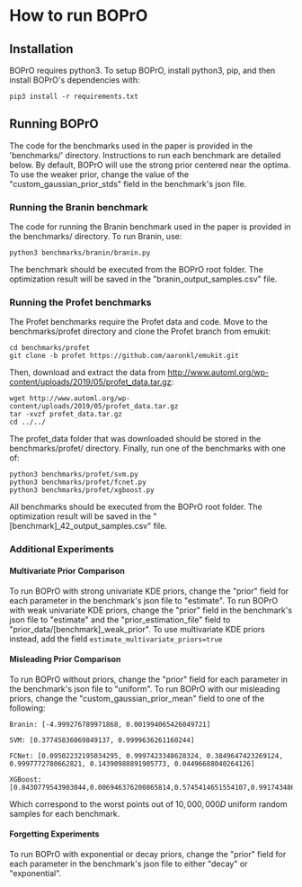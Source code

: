 # How to run BOPrO

## Installation

BOPrO requires python3. To setup BOPrO, install python3, pip, and then install BOPrO's dependencies with:
```
pip3 install -r requirements.txt
```

## Running BOPrO

The code for the benchmarks used in the paper is provided in the 'benchmarks/' directory. Instructions to run each benchmark are detailed below. By default, BOPrO will use the strong prior centered near the optima. To use the weaker prior, change the value of the "custom_gaussian_prior_stds" field in the benchmark's json file.

### Running the Branin benchmark

The code for running the Branin benchmark used in the paper is provided in the benchmarks/ directory. To run Branin, use:

```
python3 benchmarks/branin/branin.py
```

The benchmark should be executed from the BOPrO root folder. The optimization result will be saved in the "branin_output_samples.csv" file.

### Running the Profet benchmarks

The Profet benchmarks require the Profet data and code. Move to the benchmarks/profet directory and clone the Profet branch from emukit:

```
cd benchmarks/profet
git clone -b profet https://github.com/aaronkl/emukit.git
```

Then, download and extract the data from http://www.automl.org/wp-content/uploads/2019/05/profet_data.tar.gz:

```
wget http://www.automl.org/wp-content/uploads/2019/05/profet_data.tar.gz
tar -xvzf profet_data.tar.gz
cd ../../
```

The profet_data folder that was downloaded should be stored in the benchmarks/profet/ directory. Finally, run one of the benchmarks with one of:

```
python3 benchmarks/profet/svm.py
python3 benchmarks/profet/fcnet.py
python3 benchmarks/profet/xgboost.py
```

All benchmarks should be executed from the BOPrO root folder. The optimization result will be saved in the "[benchmark]\_42\_output\_samples.csv" file.

### Additional Experiments 

#### Multivariate Prior Comparison

To run BOPrO with strong univariate KDE priors, change the "prior" field for each parameter in the benchmark's json file to "estimate". 
To run BOPrO with weak univariate KDE priors, change the "prior" field in the benchmark's json file to "estimate" and the "prior_estimation_file" field to "prior_data/[benchmark]\_weak\_prior". 
To use multivariate KDE priors instead, add the field ```estimate_multivariate_priors=true```

#### Misleading Prior Comparison

To run BOPrO without priors, change the "prior" field for each parameter in the benchmark's json file to "uniform". 
To run BOPrO with our misleading priors, change the "custom\_gaussian\_prior\_mean" field to one of the following:

```
Branin: [-4.999276789971868, 0.001994065426049721]

SVM: [0.37745836069849137, 0.9999636261160244]

FCNet: [0.09502232195034295, 0.9997423348628324, 0.3849647423269124, 0.9997772780662821, 0.14390988891905773, 0.04496688040264126]

XGBoost: [0.8430779543903044,0.006946376200865814,0.5745414651554107,0.9917434866272964,0.003974654114357259,0.6004521583282724,0.0028723652870462253,0.9213105105121868]
```

Which correspond to the worst points out of $10,000,000D$ uniform random samples for each benchmark.

#### Forgetting Experiments

To run BOPrO with exponential or decay priors, change the "prior" field for each parameter in the benchmark's json file to either "decay" or "exponential". 
